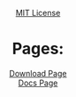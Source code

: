 <head>
		<script src="Main.js"></script>
		<meta property="og:type" content="website">
		<meta property="og:site_name" content="gabrielramires.github.io/MinecraftServerMenu">
		<meta property="og:title" content="Minecraft Server Menu">
		<meta property="og:description" content="Do you want an easy, fast and organized method to create a Minecraft Server? come and meet Minecraft Server Menu a .Batch file, very fast managing Backups, Server, Client, Moderation, Mods and Plugins!">
		<meta property="og:image" content="WebSiteStorage/Images/icon.png">
<!-- <meta content="#ffffff" data-react-helmet="true" name="theme-color"/> -->
		<link rel="icon" href="WebSiteStorage/Images/icon.png">
</head>
<!-- visible part: -->

<div align="center">

<a href="License_Page">MIT License</a>

<h1> Pages: </h1>

<a href="Download">Download Page</a>\
<a href="Docs">Docs Page</a>
</div>
